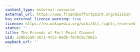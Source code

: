 ```yaml
---
content_type: external-resource
external_url: https://www.friendsoffortpoint.org/mission
has_external_license_warning: true
license: https://en.wikipedia.org/wiki/All_rights_reserved
status: ''
title: The Friends of Fort Point Channel
uid: 229b15a0-3871-4c55-8edb-f879cbc78015
wayback_url: ''
---
```

